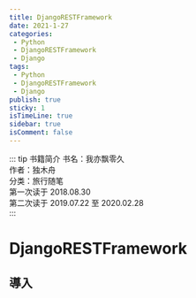 ```yaml
---
title: DjangoRESTFramework
date: 2021-1-27
categories:
 - Python
 - DjangoRESTFramework
 - Django
tags:
 - Python
 - DjangoRESTFramework
 - Django
publish: true
sticky: 1
isTimeLine: true
sidebar: true
isComment: false
---
```

::: tip 书籍简介
书名：我亦飘零久  
作者：独木舟  
分类：旅行随笔  
第一次读于 2018.08.30  
第二次读于 2019.07.22 至 2020.02.28  
:::
<!-- more -->

# DjangoRESTFramework

## 導入
```ps1

```
